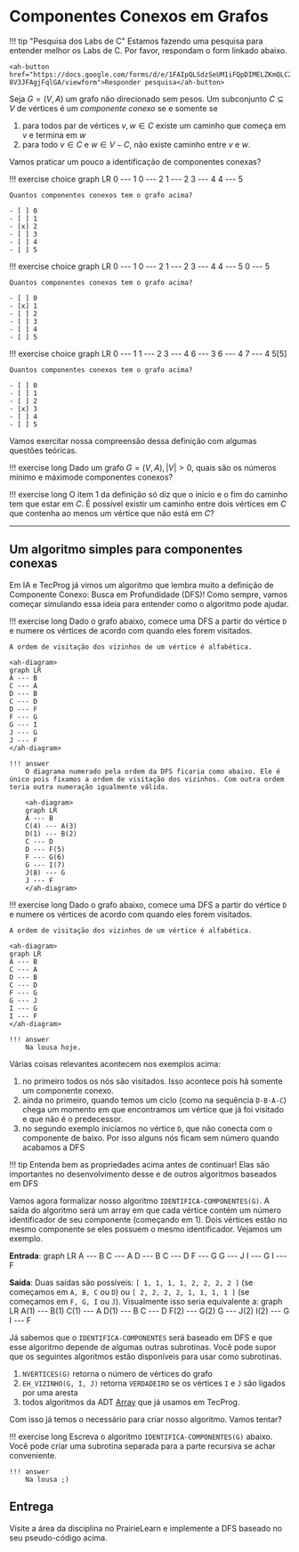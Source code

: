 # Componentes Conexos em Grafos

!!! tip "Pesquisa dos Labs de C"
    Estamos fazendo uma pesquisa para entender melhor os Labs de C. Por favor, respondam o form linkado abaixo. 

    <ah-button href="https://docs.google.com/forms/d/e/1FAIpQLSdzSeUM1iFQpDIMELZKmQLC24noiWwkfSSv-8V3JFAgjFqlGA/viewform">Responder pesquisa</ah-button>

<ah-external-content src="../slides-componentes.html" />

Seja $G = (V, A)$ um grafo não direcionado sem pesos. Um subconjunto $C \subseteq V$  de vértices é um *componente conexo* se e somente se

1. para todos par de vértices $v, w \in C$ existe um caminho que começa em $v$ e termina em $w$
2. para todo $v \in C$ e $w \in V - C$, não existe caminho entre $v$ e $w$.

Vamos praticar um pouco a identificação de componentes conexas?

!!! exercise choice
    <ah-diagram>
    graph LR
    0 --- 1
    0 --- 2
    1 --- 2
    3 --- 4
    4 --- 5
    </ah-diagram>

    Quantos componentes conexos tem o grafo acima?

    - [ ] 0
    - [ ] 1
    - [x] 2 
    - [ ] 3
    - [ ] 4
    - [ ] 5

!!! exercise choice
    <ah-diagram>
    graph LR
    0 --- 1
    0 --- 2
    1 --- 2
    3 --- 4
    4 --- 5
    0 --- 5
    </ah-diagram>

    Quantos componentes conexos tem o grafo acima?

    - [ ] 0
    - [x] 1
    - [ ] 2 
    - [ ] 3
    - [ ] 4
    - [ ] 5


!!! exercise choice
    <ah-diagram>
    graph LR
    0 --- 1
    1 --- 2
    3 --- 4
    6 --- 3
    6 --- 4
    7 --- 4
    5[5]
    </ah-diagram>

    Quantos componentes conexos tem o grafo acima?

    - [ ] 0
    - [ ] 1
    - [ ] 2 
    - [x] 3
    - [ ] 4
    - [ ] 5


Vamos exercitar nossa compreensão dessa definição com algumas questões teóricas.

!!! exercise long
    Dado um grafo $G = (V, A), |V| > 0$, quais são os números mínimo e máximode componentes conexos?

!!! exercise long
    O item 1 da definição só diz que o início e o fim do caminho tem que estar em $C$. É possível existir um caminho entre dois vértices em $C$ que contenha ao menos um vértice que não está em $C$?

--------------

## Um algoritmo simples para componentes conexas

Em IA e TecProg já vimos um algoritmo que lembra muito a definição de Componente Conexo: Busca em Profundidade (DFS)! Como sempre, vamos começar simulando essa ideia para entender como o algoritmo pode ajudar.

!!! exercise long
    Dado o grafo abaixo, comece uma DFS a partir do vértice `D` e numere os vértices de acordo com quando eles forem visitados. 

    A ordem de visitação dos vizinhos de um vértice é alfabética.

    <ah-diagram>
    graph LR
    A --- B
    C --- A
    D --- B
    C --- D
    D --- F
    F --- G
    G --- I
    J --- G
    J --- F
    </ah-diagram>

    !!! answer
        O diagrama numerado pela ordem da DFS ficaria como abaixo. Ele é único pois fixamos a ordem de visitação dos vizinhos. Com outra ordem teria outra numeração igualmente válida.

        <ah-diagram>
        graph LR
        A --- B
        C(4) --- A(3)
        D(1) --- B(2)
        C --- D
        D --- F(5)
        F --- G(6)
        G --- I(7)
        J(8) --- G
        J --- F
        </ah-diagram>


!!! exercise long
    Dado o grafo abaixo, comece uma DFS a partir do vértice `D` e numere os vértices de acordo com quando eles forem visitados. 

    A ordem de visitação dos vizinhos de um vértice é alfabética.

    <ah-diagram>
    graph LR
    A --- B
    C --- A
    D --- B
    C --- D
    F --- G
    G --- J
    I --- G
    I --- F
    </ah-diagram>

    !!! answer
        Na lousa hoje.


Várias coisas relevantes acontecem nos exemplos acima:

1. no primeiro todos os nós são visitados. Isso acontece pois há somente um componente conexo. 
1. ainda no primeiro, quando temos um ciclo (como na sequência `D-B-A-C`) chega um momento em que encontramos um vértice que já foi visitado e que não é o predecessor.  
1. no segundo exemplo iniciamos no vértice `D`, que não conecta com o componente de baixo. Por isso alguns nós ficam sem número quando acabamos a DFS

!!! tip
    Entenda bem as propriedades acima antes de continuar! Elas são importantes no desenvolvimento desse e de outros algoritmos baseados em DFS

Vamos agora formalizar nosso algoritmo `IDENTIFICA-COMPONENTES(G)`. A saída do algoritmo será um array em que cada vértice contém um número identificador de seu componente (começando em 1). Dois vértices estão no mesmo componente se eles possuem o mesmo identificador. Vejamos um exemplo.

**Entrada**:
<ah-diagram>
graph LR
A --- B
C --- A
D --- B
C --- D
F --- G
G --- J
I --- G
I --- F
</ah-diagram>

**Saída**: Duas saídas são possíveis: `[ 1, 1, 1, 1, 2, 2, 2, 2 ]` (se começamos em `A, B, C` ou `D`) ou `[ 2, 2, 2, 2, 1, 1, 1, 1 ]` (se começamos em `F, G, I` ou `J`). Visualmente isso seria equivalente a:
<ah-diagram>
graph LR
A(1) --- B(1)
C(1) --- A
D(1) --- B
C --- D
F(2) --- G(2)
G --- J(2)
I(2) --- G
I --- F
</ah-diagram>

Já sabemos que o `IDENTIFICA-COMPONENTES` será baseado em DFS e que esse algoritmo depende de algumas outras subrotinas. Você pode supor que os seguintes algoritmos estão disponíveis para usar como subrotinas.

1. `NVERTICES(G)` retorna o número de vértices do grafo 
1. `EH_VIZINHO(G, I, J)` retorna `VERDADEIRO` se os vértices `I` e `J` são ligados por uma aresta
1. todos algoritmos da ADT [Array](https://insper.github.io/tecnicas-de-programacao/modulos/01-ADT/array/) que já usamos em TecProg. 

Com isso já temos o necessário para criar nosso algoritmo. Vamos tentar?

!!! exercise  long
    Escreva o algoritmo `IDENTIFICA-COMPONENTES(G)` abaixo. Você pode criar uma subrotina separada para a parte recursiva se achar conveniente. 

    !!! answer
        Na lousa ;)


## Entrega

Visite a área da disciplina no PrairieLearn e implemente a DFS baseado no seu pseudo-código acima. 








